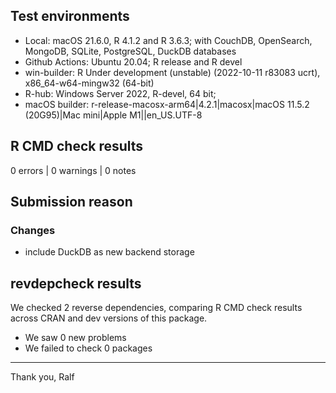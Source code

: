 ## Test environments

* Local: macOS 21.6.0, R 4.1.2 and R 3.6.3; with CouchDB, OpenSearch, MongoDB, SQLite, PostgreSQL, DuckDB databases
* Github Actions: Ubuntu 20.04; R release and R devel
* win-builder: R Under development (unstable) (2022-10-11 r83083 ucrt), x86_64-w64-mingw32 (64-bit)
* R-hub: Windows Server 2022, R-devel, 64 bit; 
* macOS builder: r-release-macosx-arm64|4.2.1|macosx|macOS 11.5.2 (20G95)|Mac mini|Apple M1||en_US.UTF-8

## R CMD check results

0 errors | 0 warnings | 0 notes

## Submission reason

### Changes

 * include DuckDB as new backend storage

## revdepcheck results

We checked 2 reverse dependencies, comparing R CMD check results across CRAN and dev versions of this package.

 * We saw 0 new problems
 * We failed to check 0 packages

--------

Thank you,
Ralf
